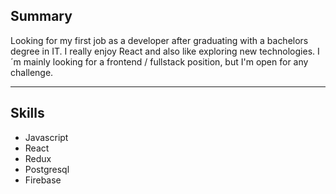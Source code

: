 ## Summary
Looking for my first job as a developer after graduating with a bachelors degree in IT. I really enjoy React and also like exploring new technologies. I´m mainly looking for a frontend / fullstack position, but I'm open for any challenge.  
***  
  
## Skills
- Javascript
- React
- Redux
- Postgresql
- Firebase
